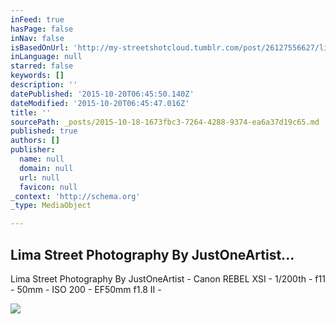```yaml
---
inFeed: true
hasPage: false
inNav: false
isBasedOnUrl: 'http://my-streetshotcloud.tumblr.com/post/26127556627/lima-street-photography-by-justoneartist-canon'
inLanguage: null
starred: false
keywords: []
description: ''
datePublished: '2015-10-20T06:45:50.140Z'
dateModified: '2015-10-20T06:45:47.016Z'
title: ''
sourcePath: _posts/2015-10-18-1673fbc3-7264-4288-9374-ea6a37d19c65.md
published: true
authors: []
publisher:
  name: null
  domain: null
  url: null
  favicon: null
_context: 'http://schema.org'
_type: MediaObject

---
```

<article style=""><h1>Lima Street Photography By JustOneArtist...</h1><p>Lima Street Photography By JustOneArtist - Canon REBEL XSI - 1/200th - f11 - 50mm - ISO 200 - EF50mm f1.8 II -</p><img src="http://40.media.tumblr.com/tumblr_m6d7yiEekM1rzlmeco1_500.jpg" /></article>
